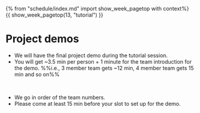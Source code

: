 {% from "schedule/index.md" import show_week_pagetop with context%}
{{ show_week_pagetop(13, "tutorial") }}

# Project demos

- We will have the final project demo during the tutorial session.
- You will get ~3.5 min per person + 1 minute for the team introduction for the demo. %%i.e., 3 member team gets ~12 min, 4 member team gets 15 min and so on%%

<br>

- We go in order of the team numbers.
- Please come at least 15 min before your slot to set up for the demo. 